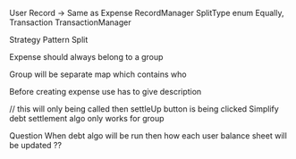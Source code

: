 
User
Record -> Same as Expense
RecordManager
SplitType enum Equally,
Transaction
TransactionManager



Strategy Pattern
Split


Expense should always belong to a group 

Group will be separate map which contains who 

Before creating expense use has to give description

// this will only being called then settleUp button is being clicked
Simplify debt settlement algo only works for group 


Question 
When debt algo will be run then how each user balance sheet will be updated ?? 
